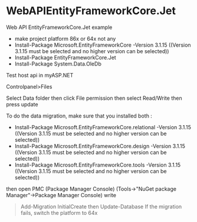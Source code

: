 # WebAPIEntityFrameworkCore.Jet
Web API EntityFrameworkCore.Jet example
- make project platform 86x or 64x not any
- Install-Package Microsoft.EntityFrameworkCore -Version 3.1.15 ((Version 3.1.15 must be selected and no higher version can be selected))
- Install-Package EntityFrameworkCore.Jet 
- Install-Package System.Data.OleDb 


Test host api in  myASP.NET

Controlpanel>Files

Select Data folder then click File permission then select Read/Write then press update

To do the data migration, make sure that you installed both :
- Install-Package Microsoft.EntityFrameworkCore.relational -Version 3.1.15 ((Version 3.1.15 must be selected and no higher version can be selected))
- Install-Package Microsoft.EntityFrameworkCore.design -Version 3.1.15 ((Version 3.1.15 must be selected and no higher version can be selected))
- Install-Package Microsoft.EntityFrameworkCore.tools -Version 3.1.15 ((Version 3.1.15 must be selected and no higher version can be selected))

then open PMC (Package Manager Console) (Tools->"NuGet package Manager"->Package Manager Console)
write 
>Add-Migration InitialCreate
then 
>Update-Database
If the migration fails, switch the platform to 64x
